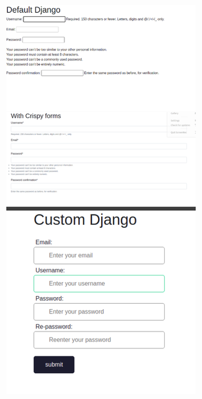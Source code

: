 ![Default registration form](https://github.com/sukubhattu/django-style-guide/blob/master/readme-images/29.03.2021_00.11.12_REC.png)
![With crispy forms](https://github.com/sukubhattu/django-style-guide/blob/master/readme-images/29.03.2021_00.11.45_REC.png)
![Custom form style](https://github.com/sukubhattu/django-style-guide/blob/master/readme-images/29.03.2021_00.11.59_REC.png)
